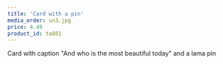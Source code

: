 ```yaml
---
title: 'Card with a pin'
media_order: un3.jpg
price: 4.49
product_id: ta881
---
```


Card with caption "And who is the most beautiful today" and a lama pin